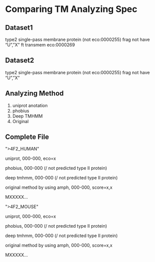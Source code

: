 # Comparing TM Analyzing Spec
## Dataset1
type2 single-pass membrane protein (not eco:0000255)
frag
not have “U”,”X”
ft transmem eco:0000269

## Dataset2
type2 single-pass membrane protein (not eco:0000255)
frag
not have “U”,”X”

## Analyzing Method
1. uniprot anotation
2. phobius
3. Deep TMHMM
4. Original

## Complete File
">4F2_HUMAN"

uniprot, 000-000, eco=x

phobius, 000-000 (/ not predicted type II protein)

deep tmhmm, 000-000 (/ not predicted type II protein)

original method by using amph, 000-000, score=x,x

MXXXXX…

">4F2_MOUSE"

uniprot, 000-000, eco=x

phobius, 000-000 (/ not predicted type II protein)

deep tmhmm, 000-000 (/ not predicted type II protein)

original method by using amph, 000-000, score=x,x

MXXXXX…
